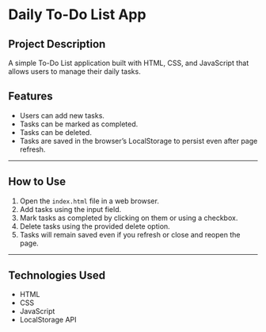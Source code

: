 # Daily To-Do List App

## Project Description

A simple To-Do List application built with HTML, CSS, and JavaScript that allows users to manage their daily tasks.

## Features

- Users can add new tasks.
- Tasks can be marked as completed.
- Tasks can be deleted.
- Tasks are saved in the browser’s LocalStorage to persist even after page refresh.

---

## How to Use

1. Open the `index.html` file in a web browser.
2. Add tasks using the input field.
3. Mark tasks as completed by clicking on them or using a checkbox.
4. Delete tasks using the provided delete option.
5. Tasks will remain saved even if you refresh or close and reopen the page.

---

## Technologies Used

- HTML
- CSS
- JavaScript
- LocalStorage API
